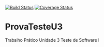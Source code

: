 [![Build Status](https://travis-ci.org/josiel1nico/ProvaTesteU3.png?branch=master)](https://travis-ci.org/josiel1nico/ProvaTesteU3)     [![Coverage Status](https://coveralls.io/repos/josiel1nico/ProvaTesteU3/badge.png)](https://coveralls.io/r/josiel1nico/ProvaTesteU3)


ProvaTesteU3
============

Trabalho Prático Unidade 3 Teste de Software I

